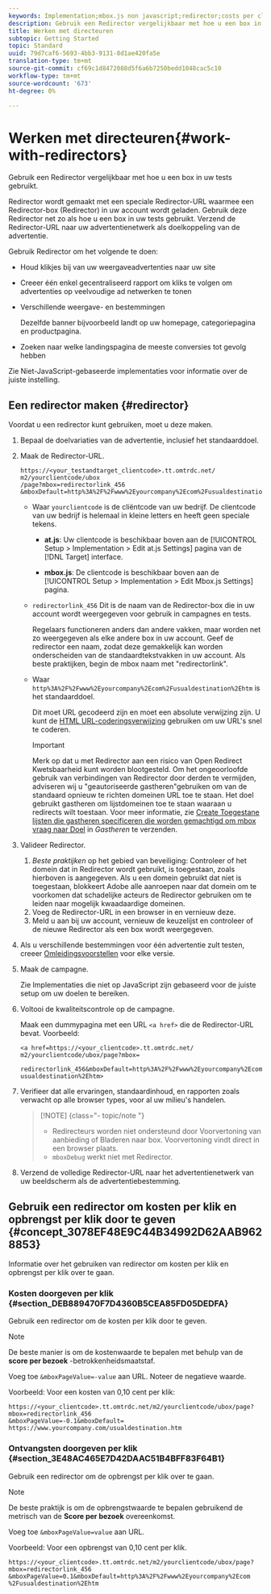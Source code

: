 ```yaml
---
keywords: Implementation;mbox.js non javascript;redirector;costs per click;revenue per click
description: Gebruik een Redirector vergelijkbaar met hoe u een box in uw tests gebruikt.
title: Werken met directeuren
subtopic: Getting Started
topic: Standard
uuid: 79d7caf6-5693-4bb3-9131-8d1ae420fa5e
translation-type: tm+mt
source-git-commit: cf69c1d8472088d5f6a6b7250bedd1048cac5c10
workflow-type: tm+mt
source-wordcount: '673'
ht-degree: 0%

---
```



# Werken met directeuren{#work-with-redirectors}

Gebruik een Redirector vergelijkbaar met hoe u een box in uw tests gebruikt.

Redirector wordt gemaakt met een speciale Redirector-URL waarmee een Redirector-box (Redirector) in uw account wordt geladen. Gebruik deze Redirector net zo als hoe u een box in uw tests gebruikt. Verzend de Redirector-URL naar uw advertentienetwerk als doelkoppeling van de advertentie.

Gebruik Redirector om het volgende te doen:

* Houd klikjes bij van uw weergaveadvertenties naar uw site
* Creeer één enkel gecentraliseerd rapport om kliks te volgen om advertenties op veelvoudige ad netwerken te tonen
* Verschillende weergave- en bestemmingen

   Dezelfde banner bijvoorbeeld landt op uw homepage, categoriepagina en productpagina.

* Zoeken naar welke landingspagina de meeste conversies tot gevolg hebben

Zie Niet-JavaScript-gebaseerde implementaties [](../../c-implementing-target/c-non-javascript-based-implementation/non-javascript-based-implementation.md#concept_4799C58B081A43F6B3B8CC25A8D5D7C4)voor informatie over de juiste instelling.

## Een redirector maken {#redirector}

Voordat u een redirector kunt gebruiken, moet u deze maken.

1. Bepaal de doelvariaties van de advertentie, inclusief het standaarddoel.
1. Maak de Redirector-URL.

   ```
   https://<your_testandtarget_clientcode>.tt.omtrdc.net/​m2/yourclientcode/ubox
   /​page?mbox=redirectorlink_456
   &mboxDefault=http%3A%2F%2Fwww%2Eyourcompany%2Ecom%2Fusualdestination%2Ehtm
   ```

   * Waar `yourclientcode` is de cliëntcode van uw bedrijf. De clientcode van uw bedrijf is helemaal in kleine letters en heeft geen speciale tekens.

      * **at.js**: Uw clientcode is beschikbaar boven aan de [!UICONTROL Setup > Implementation > Edit at.js Settings] pagina van de [!DNL Target] interface.

      * **mbox.js**: De clientcode is beschikbaar boven aan de [!UICONTROL Setup > Implementation > Edit Mbox.js Settings] pagina.
   * `redirectorlink_456` Dit is de naam van de Redirector-box die in uw account wordt weergegeven voor gebruik in campagnes en tests.

      Regelaars functioneren anders dan andere vakken, maar worden net zo weergegeven als elke andere box in uw account. Geef de redirector een naam, zodat deze gemakkelijk kan worden onderscheiden van de standaardtekstvakken in uw account.  Als beste praktijken, begin de mbox naam met &quot;redirectorlink&quot;.

   * Waar `http%3A%2F%2Fwww%2Eyourcompany%2Ecom%2Fusualdestination%2Ehtm` is het standaarddoel.

      Dit moet URL gecodeerd zijn en moet een absolute verwijzing zijn. U kunt de [HTML URL-coderingsverwijzing](https://www.w3schools.com/tags/ref_urlencode.asp) gebruiken om uw URL&#39;s snel te coderen.

      >[!IMPORTANT]
      >
      >Merk op dat u met Redirector aan een risico van Open Redirect Kwetsbaarheid kunt worden blootgesteld. Om het ongeoorloofde gebruik van verbindingen van Redirector door derden te vermijden, adviseren wij u &quot;geautoriseerde gastheren&quot;gebruiken om van de standaard opnieuw te richten domeinen URL toe te staan. Het doel gebruikt gastheren om lijstdomeinen toe te staan waaraan u redirects wilt toestaan. Voor meer informatie, zie [Create Toegestane lijsten die gastheren specificeren die worden gemachtigd om mbox vraag naar Doel](/help/administrating-target/hosts.md#whitelist) in *Gastheren* te verzenden.


1. Valideer Redirector.
   1. *Beste praktijken* op het gebied van beveiliging: Controleer of het domein dat in Redirector wordt gebruikt, is toegestaan, zoals hierboven is aangegeven. Als u een domein gebruikt dat niet is toegestaan, blokkeert Adobe alle aanroepen naar dat domein om te voorkomen dat schadelijke acteurs de Redirector gebruiken om te leiden naar mogelijk kwaadaardige domeinen.
   1. Voeg de Redirector-URL in een browser in en vernieuw deze.
   1. Meld u aan bij uw account, vernieuw de keuzelijst en controleer of de nieuwe Redirector als een box wordt weergegeven.
1. Als u verschillende bestemmingen voor één advertentie zult testen, creeer [Omleidingsvoorstellen](../../c-experiences/c-visual-experience-composer/redirect-offer.md#task_9578678D42784F5EB9638F8AC8C911FA) voor elke versie.
1. Maak de campagne.

   Zie Implementaties [](../../c-implementing-target/c-non-javascript-based-implementation/non-javascript-based-implementation.md#concept_4799C58B081A43F6B3B8CC25A8D5D7C4) die niet op JavaScript zijn gebaseerd voor de juiste setup om uw doelen te bereiken.
1. Voltooi de kwaliteitscontrole op de campagne.

   Maak een dummypagina met een URL `<a href>` die de Redirector-URL bevat. Voorbeeld:

   ```
   <a href=https://<your_clientcode>.tt.omtrdc.net/​m2/yourclientcode/ubox/​page?mbox=
   
   redirectorlink_456&mboxDefault=http%3A%2F%2Fwww%2Eyourcompany%2Ecom%2F​usualdestination%2Ehtm>
   ```

1. Verifieer dat alle ervaringen, standaardinhoud, en rapporten zoals verwacht op alle browser types, voor al uw milieu&#39;s handelen.

   >[!NOTE] {class=&quot;- topic/note &quot;}
   >
   >* Redirecteurs worden niet ondersteund door Voorvertoning van aanbieding of Bladeren naar box. Voorvertoning vindt direct in een browser plaats.
   >* `mboxDebug` werkt niet met Redirector.


1. Verzend de volledige Redirector-URL naar het advertentienetwerk van uw beeldscherm als de advertentiebestemming.

## Gebruik een redirector om kosten per klik en opbrengst per klik door te geven {#concept_3078EF48E9C44B34992D62AAB9628853}

Informatie over het gebruiken van redirector om kosten per klik en opbrengst per klik over te gaan.

### Kosten doorgeven per klik {#section_DEB889470F7D4360B5CEA85FD05DEDFA}

Gebruik een redirector om de kosten per klik door te geven.

>[!NOTE]
>
>De beste manier is om de kostenwaarde te bepalen met behulp van de **score per bezoek** -betrokkenheidsmaatstaf.

Voeg toe `&mboxPageValue=-value` aan URL. Noteer de negatieve waarde.

Voorbeeld: Voor een kosten van 0,10 cent per klik:

```
https://<your_clientcode>.tt.omtrdc.net/​m2/yourclientcode/ubox/​page?mbox=redirectorlink_456
&mboxPageValue=-0.1&mboxDefault=​https://www.yourcompany.com/usualdestination.htm
```

### Ontvangsten doorgeven per klik {#section_3E48AC465E7D42DAAC51B4BFF83F64B1}

Gebruik een redirector om de opbrengst per klik over te gaan.

>[!NOTE]
>
>De beste praktijk is om de opbrengstwaarde te bepalen gebruikend de metrisch van de **Score per bezoek** overeenkomst.

Voeg toe `&mboxPageValue=value` aan URL.

Voorbeeld: Voor een opbrengst van 0,10 cent per klik.

```
https://<​your_clientcode>​​​​.tt​​.omtrdc​.net/​​m2/​yourclientcode/​ubox/​​​page?mbox=redirectorlink_456
&mboxPageValue=0.1​&mbox​Default=​​http%3A%2F%2Fwww%2E​yourcompany%2Ecom​%2Fusualdestination%2Ehtm
```
